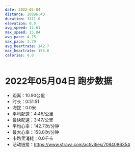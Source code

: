 ```yaml
---
date: 2022-05-04
distance: 10896.40
duration: 3111.0
elevation: 0.0
avg_speed: 12.61
max_speed: 15.84
avg_pace: 4.76
max_pace: 3.79
avg_heartrate: 142.7
max_heartrate: 153.0
calories: 0.0
---
```


# 2022年05月04日 跑步数据

- 距离：10.90公里
- 时长：0:51:51
- 海拔：0.0米
- 平均配速：4:45/公里
- 最快配速：3:47/公里
- 平均心率：142.7次/分钟
- 最大心率：153.0次/分钟
- 卡路里消耗：0.0千卡
- 活动链接：https://www.strava.com/activities/7084086354

